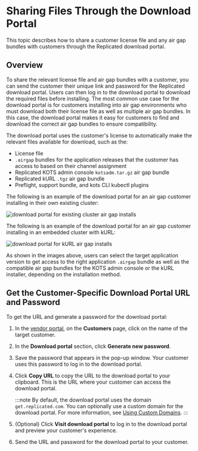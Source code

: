 # Sharing Files Through the Download Portal

This topic describes how to share a customer license file and any air gap bundles with customers through the Replicated download portal.

## Overview

To share the relevant license file and air gap bundles with a customer, you can send the customer their unique link and password for the Replicated download portal. Users can then log in to the download portal to download the required files before installing. The most common use case for the download portal is for customers installing into air gap environments who must download both their license file as well as multiple air gap bundles. In this case, the download portal makes it easy for customers to find and download the correct air gap bundles to ensure compatibility.

The download portal uses the customer's license to automatically make the relevant files available for download, such as the:
* License file
* `.airgap` bundles for the application releases that the customer has access to based on their channel assignment
* Replicated KOTS admin console `kotsadm.tar.gz` air gap bundle
* Replicated kURL `.tgz` air gap bundle
* Preflight, support bundle, and kots CLI kubectl plugins

The following is an example of the download portal for an air gap customer installing in their own existing cluster:

![download portal for existing cluster air gap installs](/images/download-portal-existing-cluster.png)

The following is an example of the download portal for an air gap customer installing in an embedded cluster with kURL:

![download portal for kURL air gap installs](/images/download-portal-kurl.png)

As shown in the images above, users can select the target application version to get access to the right application `.airgap` bundle as well as the compatible air gap bundles for the KOTS admin console or the kURL installer, depending on the installation method.

## Get the Customer-Specific Download Portal URL and Password

To get the URL and generate a password for the download portal:

1. In the [vendor portal](https://vendor.replicated.com), on the **Customers** page, click on the name of the target customer.

1. In the **Download portal** section, click **Generate new password**.

1. Save the password that appears in the pop-up window. Your customer uses
this password to log in to the download portal.

1. Click **Copy URL** to copy the URL to the download portal to your clipboard. This is the URL where your customer can access the download portal.

   :::note
   By default, the download portal uses the domain `get.replicated.com`. You can optionally use a custom domain for the download portal. For more information, see [Using Custom Domains](/vendor/custom-domains-using).
   :::

1. (Optional) Click **Visit download portal** to log in to the download portal
and preview your customer's experience.

1. Send the URL and password for the download portal to your customer.